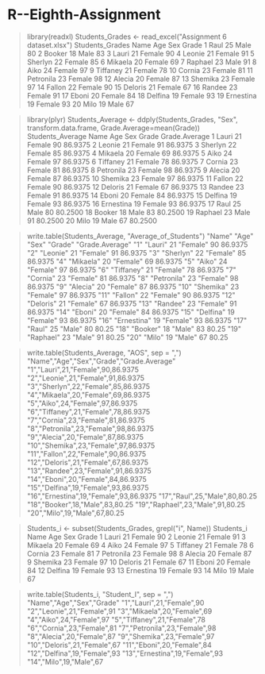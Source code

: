 # R--Eighth-Assignment

> library(readxl)
> Students_Grades <- read_excel("Assignment 6 dataset.xlsx")
> Students_Grades
   Name        Age Sex    Grade
   <chr>     <dbl> <chr>  <dbl>
 1 Raul         25 Male      80
 2 Booker       18 Male      83
 3 Lauri        21 Female    90
 4 Leonie       21 Female    91
 5 Sherlyn      22 Female    85
 6 Mikaela      20 Female    69
 7 Raphael      23 Male      91
 8 Aiko         24 Female    97
 9 Tiffaney     21 Female    78
10 Cornia       23 Female    81
11 Petronila    23 Female    98
12 Alecia       20 Female    87
13 Shemika      23 Female    97
14 Fallon       22 Female    90
15 Deloris      21 Female    67
16 Randee       23 Female    91
17 Eboni        20 Female    84
18 Delfina      19 Female    93
19 Ernestina    19 Female    93
20 Milo         19 Male      67
  
  
> library(plyr)
> Students_Average <- ddply(Students_Grades, "Sex", transform.data.frame, Grade.Average=mean(Grade))
> Students_Average
        Name Age    Sex Grade Grade.Average
1      Lauri  21 Female    90       86.9375
2     Leonie  21 Female    91       86.9375
3    Sherlyn  22 Female    85       86.9375
4    Mikaela  20 Female    69       86.9375
5       Aiko  24 Female    97       86.9375
6   Tiffaney  21 Female    78       86.9375
7     Cornia  23 Female    81       86.9375
8  Petronila  23 Female    98       86.9375
9     Alecia  20 Female    87       86.9375
10   Shemika  23 Female    97       86.9375
11    Fallon  22 Female    90       86.9375
12   Deloris  21 Female    67       86.9375
13    Randee  23 Female    91       86.9375
14     Eboni  20 Female    84       86.9375
15   Delfina  19 Female    93       86.9375
16 Ernestina  19 Female    93       86.9375
17      Raul  25   Male    80       80.2500
18    Booker  18   Male    83       80.2500
19   Raphael  23   Male    91       80.2500
20      Milo  19   Male    67       80.2500
  
  
> write.table(Students_Average, "Average_of_Students")
  "Name" "Age" "Sex" "Grade" "Grade.Average"
"1" "Lauri" 21 "Female" 90 86.9375
"2" "Leonie" 21 "Female" 91 86.9375
"3" "Sherlyn" 22 "Female" 85 86.9375
"4" "Mikaela" 20 "Female" 69 86.9375
"5" "Aiko" 24 "Female" 97 86.9375
"6" "Tiffaney" 21 "Female" 78 86.9375
"7" "Cornia" 23 "Female" 81 86.9375
"8" "Petronila" 23 "Female" 98 86.9375
"9" "Alecia" 20 "Female" 87 86.9375
"10" "Shemika" 23 "Female" 97 86.9375
"11" "Fallon" 22 "Female" 90 86.9375
"12" "Deloris" 21 "Female" 67 86.9375
"13" "Randee" 23 "Female" 91 86.9375
"14" "Eboni" 20 "Female" 84 86.9375
"15" "Delfina" 19 "Female" 93 86.9375
"16" "Ernestina" 19 "Female" 93 86.9375
"17" "Raul" 25 "Male" 80 80.25
"18" "Booker" 18 "Male" 83 80.25
"19" "Raphael" 23 "Male" 91 80.25
"20" "Milo" 19 "Male" 67 80.25
  
> write.table(Students_Average, "AOS", sep = ",")
  "Name","Age","Sex","Grade","Grade.Average"
"1","Lauri",21,"Female",90,86.9375
"2","Leonie",21,"Female",91,86.9375
"3","Sherlyn",22,"Female",85,86.9375
"4","Mikaela",20,"Female",69,86.9375
"5","Aiko",24,"Female",97,86.9375
"6","Tiffaney",21,"Female",78,86.9375
"7","Cornia",23,"Female",81,86.9375
"8","Petronila",23,"Female",98,86.9375
"9","Alecia",20,"Female",87,86.9375
"10","Shemika",23,"Female",97,86.9375
"11","Fallon",22,"Female",90,86.9375
"12","Deloris",21,"Female",67,86.9375
"13","Randee",23,"Female",91,86.9375
"14","Eboni",20,"Female",84,86.9375
"15","Delfina",19,"Female",93,86.9375
"16","Ernestina",19,"Female",93,86.9375
"17","Raul",25,"Male",80,80.25
"18","Booker",18,"Male",83,80.25
"19","Raphael",23,"Male",91,80.25
"20","Milo",19,"Male",67,80.25
  

> Students_i <- subset(Students_Grades, grepl("i", Name))
> Students_i
   Name        Age Sex    Grade
   <chr>     <dbl> <chr>  <dbl>
 1 Lauri        21 Female    90
 2 Leonie       21 Female    91
 3 Mikaela      20 Female    69
 4 Aiko         24 Female    97
 5 Tiffaney     21 Female    78
 6 Cornia       23 Female    81
 7 Petronila    23 Female    98
 8 Alecia       20 Female    87
 9 Shemika      23 Female    97
10 Deloris      21 Female    67
11 Eboni        20 Female    84
12 Delfina      19 Female    93
13 Ernestina    19 Female    93
14 Milo         19 Male      67
     
> write.table(Students_i, "Student_I", sep = ",")
"Name","Age","Sex","Grade"
"1","Lauri",21,"Female",90
"2","Leonie",21,"Female",91
"3","Mikaela",20,"Female",69
"4","Aiko",24,"Female",97
"5","Tiffaney",21,"Female",78
"6","Cornia",23,"Female",81
"7","Petronila",23,"Female",98
"8","Alecia",20,"Female",87
"9","Shemika",23,"Female",97
"10","Deloris",21,"Female",67
"11","Eboni",20,"Female",84
"12","Delfina",19,"Female",93
"13","Ernestina",19,"Female",93
"14","Milo",19,"Male",67     
